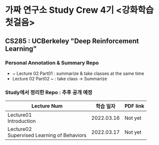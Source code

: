 # 가짜 연구소 Study Crew 4기 <강화학습 첫걸음>

## CS285 : UCBerkeley "Deep Reinforcement Learning"

### Personal Annotation & Summary Repo
- ~ Lecture 02 Part01 : summarize & take classes at the same time
- Lecture 02 Part02 ~ : take class -> Summarize 


### Study에서 정리한 Repo : 추후 공개 예정

|Lecture Num|학습 일자|PDF link|
|---|---|---|
|Lecture01<br>Introduction|2022.03.16|Not yet|
|Lecture02<br>Supervised Learning of Behaviors|2022.03.17|Not yet|
